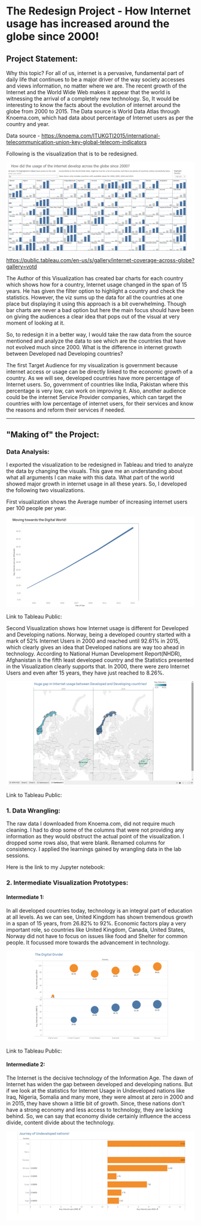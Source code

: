 # The Redesign Project - How Internet usage has increased around the globe since 2000!
## Project Statement:
Why this topic?  For all of us, internet is a pervasive, fundamental part of daily life that continues to be a major driver of the way society accesses and views information, no matter where we are. The recent growth of the Internet and the World Wide Web makes it appear that the world is witnessing the arrival of a completely new technology. So, It would be interesting to know the facts about the evolution of internet around the globe from 2000 to 2015. 
The Data source is World Data Atlas through Knoema.com, which had data about percentage of Internet users as per the country and year.

Data source - https://knoema.com/ITUKGTI2015/international-telecommunication-union-key-global-telecom-indicators

Following is the visualization that is to be redesigned.

![Alt text](https://github.com/Tanushreechaudhary/Data_Visualization/blob/master/screenshots/Internet_Usage.png)


https://public.tableau.com/en-us/s/gallery/internet-coverage-across-globe?gallery=votd

The Author of this Visualization has created bar charts for each country which shows how for a country, Internet usage changed in the span of 15 years. He has given the filter option to highlight a country and check the statistics. However, the viz sums up the data for all the countries at one place but displaying it using this approach is a bit overwhelming. 
Though bar charts are never a bad option but here the main focus should have been on giving the audiences a clear idea that pops out of the visual at very moment of looking at it. 


So, to redesign it in a better way, I would take the raw data from the source mentioned and analyze the data to see which are the countries that have not evolved much since 2000. What is the difference in internet growth between Developed nad Developing countries?

The first Target Audience for my visualization is government because internet access or usage can be directly linked to the economic growth of a country. As we will see, developed countries have more percentage of Internet users. So, government of countries like India, Pakistan where this percentage is very low, can work on improving it. Also, another audience could be the internet Service Provider companies, which can target the countries  with low percentage of internet users, for their services and know the reasons and reform their services if needed.

---

## "Making of" the Project:
### Data Analysis:
I exported the visualization to be redesigned in Tableau and tried to analyze the data by changing the visuals. This gave me an understanding about what all arguments I can make with this data. What part of the world showed major growth in internet usage in all these years. So, I developed the following two visualizations.

First visualization shows the Average number of increasing internet users per 100 people per year. 

![Alt text](https://github.com/Tanushreechaudhary/Data_Visualization/blob/master/screenshots/Internet_Usage1.png)

Link to Tableau Public: 

Second Visualization shows how Internet usage is different for Developed and Developing nations. Norway, being a developed country started with a mark of 52% Internet Users in 2000 and reached until 92.61% in 2015, which clearly gives an idea that Developed nations are way too ahead in technology. According to National Human Development Report(NHDR), Afghanistan is the fifth least developed country and the Statistics presented in the Visualization clearly supports that. In 2000, there were zero Internet Users and even after 15 years, they have just reached to 8.26%. 


![Alt text](https://github.com/Tanushreechaudhary/Data_Visualization/blob/master/screenshots/Internet_Usage2.png)

Link to Tableau Public: 


### 1. Data Wrangling:
The raw data I downloaded from Knoema.com, did not require much cleaning. I had to drop some of the columns that were not providing any information as they would obstruct the actual point of the visualization. I dropped some rows also, that were blank. Renamed columns for consistency. I applied the learnings gained by wrangling data in the lab sessions.

Here is the link to my Jupyter notebook: 

### 2. Intermediate Visualization Prototypes:
#### Intermediate 1:
In all developed countries today, technology is an integral part of education at all levels. As we can see, United Kingdom has shown tremendous growth in a span of 15 years, from 26.82% to 92%. Economic factors play a very important role, so countries like United Kingdom, Canada, United States, Norway did not have to focus on issues like food and Shelter for common people. It focussed more towards the advancement in technology.

![Alt text](https://github.com/Tanushreechaudhary/Data_Visualization/blob/master/screenshots/Internet_Usage4.png)

Link to Tableau Public: 

#### Intermediate 2:
The Internet is the decisive technology of the Information Age. The dawn of Internet has widen the gap between developed and developing nations. But if we look at the statistics for Internet Usage in Undeveloped nations like Iraq, Nigeria, Somalia and many more, they were almost at zero in 2000 and in 2015, they have shown a little bit of growth. Since, these nations don't have a strong economy and less access to technology, they are lacking behind. So, we can say that economy divide certainly influence the access divide, content divide about the technology.

![Alt text](https://github.com/Tanushreechaudhary/Data_Visualization/blob/master/screenshots/Internet_Usage3.png)




























